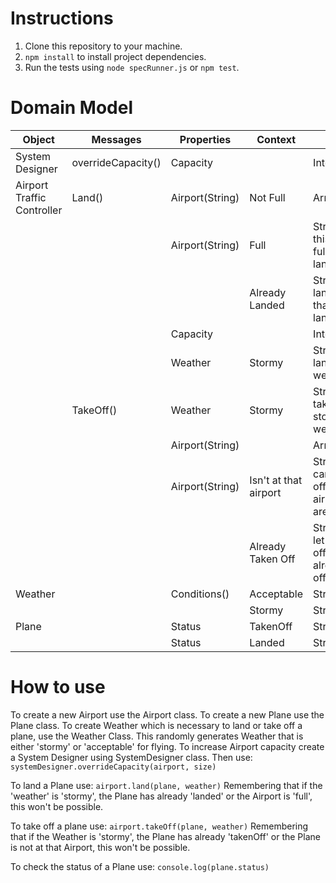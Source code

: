 # Instructions
1. Clone this repository to your machine.
2. ``npm install`` to install project dependencies.
3. Run the tests using ``node specRunner.js`` or ``npm test``.

# Domain Model
| Object | Messages | Properties | Context | Output |
|---------------------------|----------|-------------------|------------------|-------------------------|
| System Designer | overrideCapacity() | Capacity | | Integer |
| Airport Traffic Controller| Land() | Airport(String) | Not Full | Array |
| | | Airport(String) | Full |String@'Sorry this airport is full you can't land here' |
| | | | Already Landed | String@'Can't land a plane that's already landed' |
| | | Capacity | | Integer |
| | | Weather | Stormy | String@'Cannot land in stormy weather' |
| | TakeOff()| Weather | Stormy | String@'Cannot take off in stormy weather' |
| | | Airport(String) | | Array |
| | | Airport(String) | Isn't at that airport | String@'Planes can only take off from airports they are in.' |
| | | | Already Taken Off | String@'Can't let a plane take off that's already taken off'|
| Weather | | Conditions()| Acceptable | String |
| | | | Stormy | String |
| Plane | | Status | TakenOff | String |
| | | Status | Landed | String |

# How to use

To create a new Airport use the Airport class.
To create a new Plane use the Plane class.
To create Weather which is necessary to land or take off a plane, use the Weather Class. This randomly generates Weather that is either 'stormy' or 'acceptable' for flying.
To increase Airport capacity create a System Designer using SystemDesigner class.
Then use:
``systemDesigner.overrideCapacity(airport, size)``

To land a Plane use:
``airport.land(plane, weather)``
Remembering that if the 'weather' is 'stormy', the Plane has already 'landed' or the Airport is 'full', this won't be possible.

To take off a plane use:
``airport.takeOff(plane, weather)``
Remembering that if the Weather is 'stormy', the Plane has already 'takenOff' or the Plane is not at that Airport, this won't be possible.

To check the status of a Plane use:
``console.log(plane.status)``